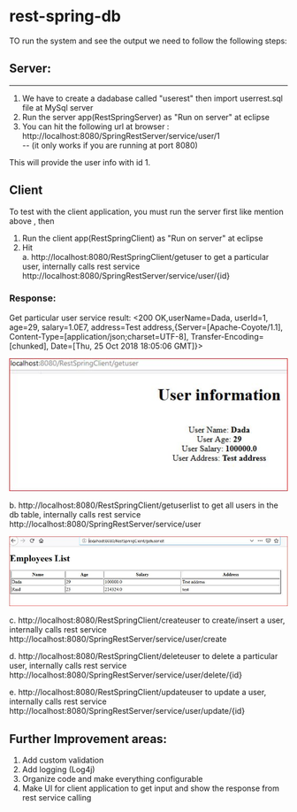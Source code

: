 # rest-spring-db
TO run the system and see the output we need to follow the following steps:

## Server:
------------------
1. We have to create a dadabase called "userest" then import userrest.sql file at MySql server
2. Run the server app(RestSpringServer) as "Run on server" at eclipse
3. You can hit the following url at browser :
http://localhost:8080/SpringRestServer/service/user/1   
-- (it only works if you are running at port 8080)

This will provide the user info with id 1.


## Client 

To test with the client application, you must run the server first like mention above , then

1. Run the client app(RestSpringClient)  as "Run on server" at eclipse
2. Hit
<br>a. http://localhost:8080/RestSpringClient/getuser to get a particular user, internally calls rest service  http://localhost:8080/SpringRestServer/service/user/{id}

### Response: 
Get particular user service result: 
<200 OK,userName=Dada, userId=1, age=29, salary=1.0E7, address=Test address,{Server=[Apache-Coyote/1.1], Content-Type=[application/json;charset=UTF-8], Transfer-Encoding=[chunked], Date=[Thu, 25 Oct 2018 18:05:06 GMT]}>

![getuser](https://github.com/Md-MamunAbdulKayum/rest-spring-db/blob/master/getuser.JPG)


b. http://localhost:8080/RestSpringClient/getuserlist to get all users in the db table, internally calls rest service
http://localhost:8080/SpringRestServer/service/user

![getuserlist](https://github.com/Md-MamunAbdulKayum/rest-spring-db/blob/master/getuserlist.JPG)


c. http://localhost:8080/RestSpringClient/createuser to create/insert a user, internally calls rest service
http://localhost:8080/SpringRestServer/service/user/create

d. http://localhost:8080/RestSpringClient/deleteuser to delete a particular user, internally calls rest service
http://localhost:8080/SpringRestServer/service/user/delete/{id}

e. http://localhost:8080/RestSpringClient/updateuser to update a user, internally calls rest service
http://localhost:8080/SpringRestServer/service/user/update/{id}



## Further Improvement areas:
1. Add custom validation
2. Add logging (Log4j)
3. Organize code and make everything configurable 
4. Make UI for client application to get input and show the response from rest service calling 





